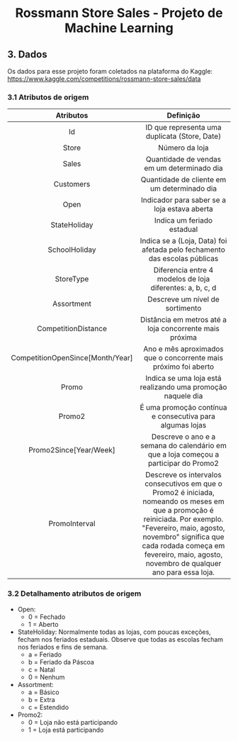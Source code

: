 <h1 align="center">
  Rossmann Store Sales - Projeto de Machine Learning
</h1>

## 3. Dados
Os dados para esse projeto foram coletados na plataforma do Kaggle: https://www.kaggle.com/competitions/rossmann-store-sales/data


### 3.1 Atributos de origem

|    Atributos    |                         Definição                            |
| :-------------: | :----------------------------------------------------------: |
|       Id        |          ID que representa uma duplicata (Store, Date)       |
|      Store      |                       Número da loja                         |
|      Sales      |           Quantidade de vendas em um determinado dia         |
|    Customers    |           Quantidade de cliente em um determinado dia        |
|      Open       |           Indicador para saber se a loja estava aberta       |
|  StateHoliday   |                Indica um feriado estadual                    |
|  SchoolHoliday  | Indica se a (Loja, Data) foi afetada pelo fechamento das escolas públicas |
|    StoreType    |   Diferencia entre 4 modelos de loja diferentes: a, b, c, d  |
|    Assortment   |               Descreve um nível de sortimento                       |
| CompetitionDistance | Distância em metros até a loja concorrente mais próxima  |
| CompetitionOpenSince[Month/Year] | Ano e mês aproximados que o concorrente mais próximo foi aberto |
|      Promo      | Indica se uma loja está realizando uma promoção naquele dia  |
|      Promo2     |   É uma promoção contínua e consecutiva para algumas lojas   |
| Promo2Since[Year/Week] | Descreve o ano e a semana do calendário em que a loja começou a participar do Promo2 |
|  PromoInterval  | Descreve os intervalos consecutivos em que o Promo2 é iniciada, nomeando os meses em que a promoção é reiniciada. Por exemplo. "Fevereiro, maio, agosto, novembro" significa que cada rodada começa em fevereiro, maio, agosto, novembro de qualquer ano para essa loja.|


### 3.2 Detalhamento atributos de origem

- Open:
    - 0 = Fechado 
    - 1 = Aberto
- StateHoliday: Normalmente todas as lojas, com poucas exceções, fecham nos feriados estaduais. Observe que todas as escolas fecham nos feriados e fins de semana.
    - a = Feriado
    - b = Feriado da Páscoa
    - c = Natal
    - 0 = Nenhum 
- Assortment: 
    - a = Básico
    - b = Extra
    - c = Estendido
- Promo2:
    - 0 = Loja não está participando
    - 1 = Loja está participando 
